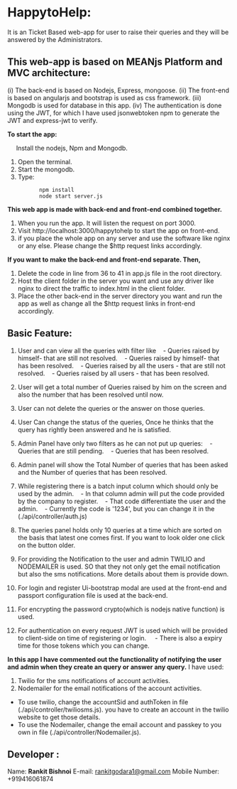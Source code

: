 # HappytoHelp:
It is an Ticket Based web-app for user to raise their queries and they will be answered by the Administrators.

## This web-app is based on MEANjs Platform and MVC architecture:
(i) The back-end is based on Nodejs, Express, mongoose.
(ii) The front-end is based on angularjs and bootstrap is used as css framework.
(iii) Mongodb is used for database in this app.
(iv) The authentication is done using the JWT, for which I have used jsonwebtoken npm to generate the JWT and express-jwt to verify.

**To start the app:**

     Install the nodejs, Npm and Mongodb.

1. Open the terminal.
2. Start the mongodb.
3. Type:
```
          npm install
          node start server.js
```

**This web app is made with back-end and front-end combined together.**
1. When you run the app. It will listen the request on port 3000.
2. Visit http://localhost:3000/happytohelp to start the app on front-end.
3. if you place the whole app on any server and use the software like nginx or any else. Please change the $http request links accordingly.

**If you want to make the back-end and front-end separate. Then,**
1. Delete the code in line from 36 to 41 in app.js file in the root directory.
2. Host the client folder in the server you want and use any driver like nginx to direct the traffic to index.html in the client folder.
3. Place the other back-end in the server directory you want and run the app as well as change all the $http request links in front-end accordingly.

## Basic Feature:

1. User and can view all the queries with filter like
   - Queries raised by himself- that are still not resolved.
   - Queries raised by himself- that has been resolved.
   - Queries raised by all the users - that are still not resolved.
   - Queries raised by all users - that has been resolved.

2. User will get a total number of Queries raised by him on the screen and also the number that has been resolved until now.
3. User can not delete the queries or the answer on those queries.
4. User Can change the status of the queries, Once he thinks that the query has rightly been answered and he is satisfied.
5. Admin Panel have only two filters as he can not put up queries:
   - Queries that are still pending.
   - Queries that has been resolved.

6. Admin panel will show the Total Number of queries that has been asked and the Number of queries that has been resolved.
7. While registering there is a batch input column which should only be used by the admin.
   - In that column admin will put the code provided by the company to register.
   - That code differentiate the user and the admin.
   - Currently the code is '1234', but you can change it in the (./api/controller/auth.js)

8. The queries panel holds only 10 queries at a time which are sorted on the basis that latest one comes first. If you want to look older one click on the button older.
9. For providing the Notification to the user and admin TWILIO and NODEMAILER is used. SO that they not only get the email notification but also the sms notifications. More details about them is provide down.
10. For login and register Ui-bootstrap modal are used at the front-end and passport configuration file is used at the back-end.
11. For encrypting the password crypto(which is nodejs native function) is used.
12. For authentication on every request JWT is used which will be provided to client-side on time of registering or login.
    - There is also a expiry time for those tokens which you can change.


**In this app I have commented out the functionality of notifying the user and admin when they create an query or answer any query.**
I have used:
1. Twilio for the sms notifications of account activities.
2. Nodemailer for the email notifications of the account activities.

- To use twilio, change the accountSid and authToken in file (./api/controller/twiliosms.js). you have to create an account in the twilio website to get those details.
- To use the Nodemailer, change the email account and passkey to you own in file (./api/controller/Nodemailer.js).

## Developer :
Name: **Rankit Bishnoi**
E-mail: rankitgodara1@gmail.com
Mobile Number: +919416061874
